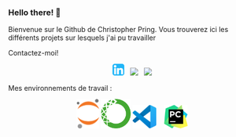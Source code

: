 ### Hello there! 👋

Bienvenue sur le Github de Christopher Pring. Vous trouverez ici les différents projets sur lesquels j'ai pu travailler

Contactez-moi!
<p align='center'>
  <a href="https://www.linkedin.com/in/christopher-pring-0101/"><img height="24" src="./logos/linkedin.svg?raw=true"></a>&nbsp;&nbsp;
  <a href="https://twitter.com/ChrisPring0101"><img height="24" src=".logos/twitter.svg?raw=true"></a>&nbsp;&nbsp;
  <a href="mailto:pringchristopher@yahoo.fr"><img height="24" src=".logos/mail.svg?raw=true"></a>
</p>

Mes environnements de travail : 

<p align='center'>
  <img height="60" src="./logos/jupyter.svg">
  <img height="60" src="./logos/anaconda.svg">
  <img height="48" src="./logos/vscode.svg"> &nbsp;&nbsp;
  <img height="48" src="./logos/pycharm.svg">
</p>
